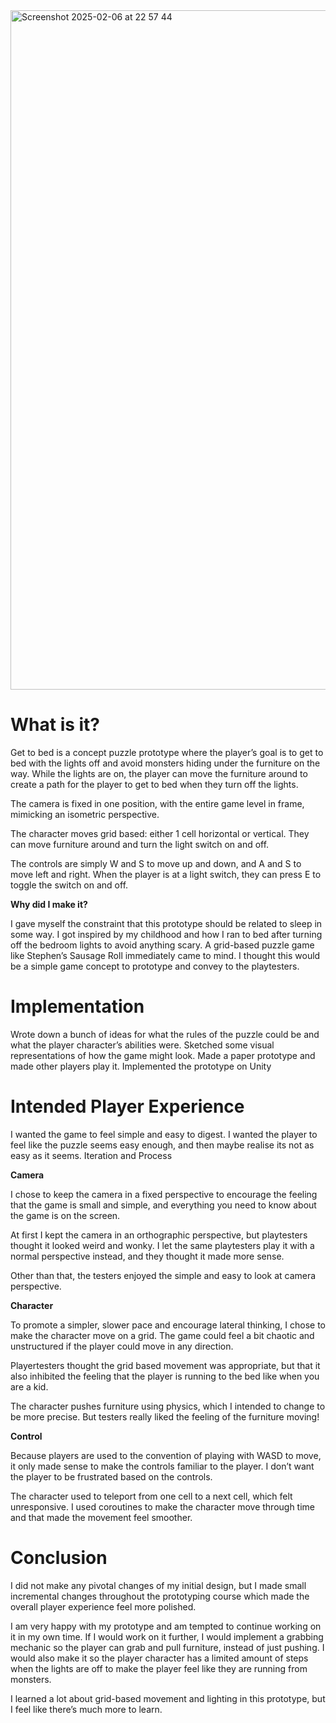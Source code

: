 
<img width="1087" alt="Screenshot 2025-02-06 at 22 57 44" src="https://github.com/user-attachments/assets/f173eb2a-0490-41d8-b443-35b567a8b37f" />

# **What is it?**

Get to bed is a concept puzzle prototype where the player’s goal is to get to bed with the lights off and avoid monsters hiding under the furniture on the way. While the lights are on, the player can move the furniture around to create a path for the player to get to bed when they turn off the lights. 

The camera is fixed in one position, with the entire game level in frame, mimicking an isometric perspective. 

The character moves grid based: either 1 cell horizontal or vertical. They can move furniture around and turn the light switch on and off.

The controls are simply W and S to move up and down, and A and S to move left and right. When the player is at a light switch, they can press E to toggle the switch on and off.


**Why did I make it?**

I gave myself the constraint that this prototype should be related to sleep in some way. I got inspired by my childhood and how I ran to bed after turning off the bedroom lights to avoid anything scary. A grid-based puzzle game like Stephen’s Sausage Roll immediately came to mind. I thought this would be a simple game concept to prototype and convey to the playtesters.

# **Implementation**

Wrote down a bunch of ideas for what the rules of the puzzle could be and what the player character’s abilities were. 
Sketched some visual representations of how the game might look.
Made a paper prototype and made other players play it.
Implemented the prototype on Unity

# **Intended Player Experience**

I wanted the game to feel simple and easy to digest. I wanted the player to feel like the puzzle seems easy enough, and then maybe realise its not as easy as it seems. 
Iteration and Process

**Camera**

I chose to keep the camera in a fixed perspective to encourage the feeling that the game is small and simple, and everything you need to know about the game is on the screen. 

At first I kept the camera in an orthographic perspective, but playtesters thought it looked weird and wonky. I let the same playtesters play it with a normal perspective instead, and they thought it made more sense. 

Other than that, the testers enjoyed the simple and easy to look at camera perspective.

**Character**

To promote a simpler, slower pace and encourage lateral thinking, I chose to make the character move on a grid. The game could feel a bit chaotic and unstructured if the player could move in any direction.

Playertesters thought the grid based movement was appropriate, but that it also inhibited the feeling that the player is running to the bed like when you are a kid.

The character pushes furniture using physics, which I intended to change to be more precise. But testers really liked the feeling of the furniture moving!

**Control**

Because players are used to the convention of playing with WASD to move, it only made sense to make the controls familiar to the player. I don’t want the player to be frustrated based on the controls.

The character used to teleport from one cell to a next cell, which felt unresponsive. I used coroutines to make the character move through time and that made the movement feel smoother.


# **Conclusion**

I did not make any pivotal changes of my initial design, but I made small incremental changes throughout the prototyping course which made the overall player experience feel more polished. 

I am very happy with my prototype and am tempted to continue working on it in my own time. If I would work on it further, I would implement a grabbing mechanic so the player can grab and pull furniture, instead of just pushing. I would also make it so the player character has a limited amount of steps when the lights are off to make the player feel like they are running from monsters.

I learned a lot about grid-based movement and lighting in this prototype, but I feel like there’s much more to learn.
